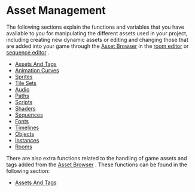 # Asset Management

The following sections explain the functions and variables that you have
available to you for manipulating the different assets used in your
project, including creating new dynamic assets or editing and changing
those that are added into your game through the [Asset
Browser](../../../Introduction/The_Asset_Browser) in the [room
editor](../../../The_Asset_Editors/Rooms) or [sequence
editor](../../../The_Asset_Editors/Sequences) .

-   [Assets And Tags](Assets_And_Tags/Assets_And_Tags)
-   [Animation Curves](Animation_Curves/Animation_Curves)
-   [Sprites](Sprites/Sprites)
-   [Tile Sets](Tilsets/Tile_Sets)
-   [Audio](Audio/Audio)
-   [Paths](Paths/Paths)
-   [Scripts](Scripts/Scripts)
-   [Shaders](Shaders/Shaders)
-   [Sequences](Sequences/Sequences)
-   [Fonts](Fonts/Fonts)
-   [Timelines](Timelines/Timelines)
-   [Objects](Objects/Objects)
-   [Instances](Instances/Instances)
-   [Rooms](Rooms/Rooms)

There are also extra functions related to the handling of game assets
and tags added from the [Asset
Browser](../../../Introduction/The_Asset_Browser) . These functions
can be found in the following section:

-   [Assets And Tags](Assets_And_Tags/Assets_And_Tags)
